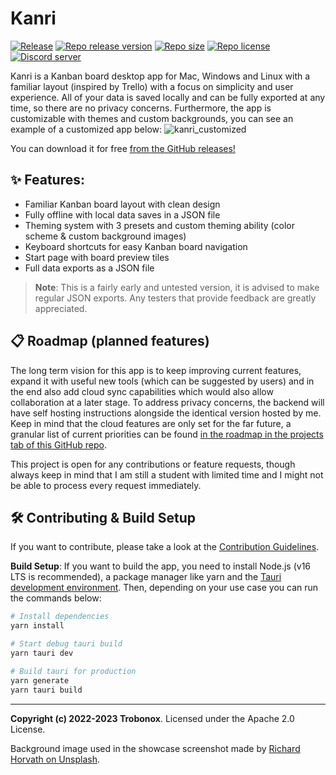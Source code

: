 # Kanri
[![Release](https://github.com/trobonox/kanri/actions/workflows/release.yml/badge.svg)](https://github.com/trobonox/kanri/actions/workflows/release.yml)
[![Repo release version](https://img.shields.io/github/v/release/trobonox/kanri)](https://github.com/trobonox/kanri/releases)
[![Repo size](https://img.shields.io/github/repo-size/trobonox/kanri)](https://github.com/trobonox/kanri)
[![Repo license](https://img.shields.io/github/license/trobonox/kanri)](https://github.com/trobonox/kanri/blob/main/LICENSE)
[![Discord server](https://img.shields.io/discord/965559337726656552)](https://discord.gg/AVqHrvxB9C)

Kanri is a Kanban board desktop app for Mac, Windows and Linux with a familiar layout (inspired by Trello) with a focus on simplicity and user experience. All of your data is saved locally and can be fully exported at any time, so there are no privacy concerns. Furthermore, the app is customizable with themes and custom backgrounds, you can see an example of a customized app below:
![kanri_customized](https://user-images.githubusercontent.com/57040351/210173518-2d99f0cc-9df8-4e0f-8c3c-f86969fab268.png)

You can download it for free [from the GitHub releases!](https://github.com/trobonox/kanri/releases)

## ✨ Features:
- Familiar Kanban board layout with clean design
- Fully offline with local data saves in a JSON file
- Theming system with 3 presets and custom theming ability (color scheme & custom background images)
- Keyboard shortcuts for easy Kanban board navigation
- Start page with board preview tiles
- Full data exports as a JSON file

> **Note**: This is a fairly early and untested version, it is advised to make regular JSON exports. Any testers that provide feedback are greatly appreciated.


## 📋 Roadmap (planned features)
The long term vision for this app is to keep improving current features, expand it with useful new tools (which can be suggested by users) and in the end also add cloud sync capabilities which would also allow collaboration at a later stage. To address privacy concerns, the backend will have self hosting instructions alongside the identical version hosted by me.
Keep in mind that the cloud features are only set for the far future, a granular list of current priorities can be found [in the roadmap in the projects tab of this GitHub repo](https://github.com/trobonox/kanri/projects).

This project is open for any contributions or feature requests, though always keep in mind that I am still a student with limited time and I might not be able to process every request immediately.

## 🛠 Contributing & Build Setup
If you want to contribute, please take a look at the [Contribution Guidelines](https://github.com/trobonox/kanri/blob/main/CONTRIBUTING.md).

**Build Setup**:
If you want to build the app, you need to install Node.js (v16 LTS is recommended), a package manager like yarn and the [Tauri development environment](https://tauri.app/v1/guides/getting-started/prerequisites).
Then, depending on your use case you can run the commands below:

```bash
# Install dependencies
yarn install

# Start debug tauri build
yarn tauri dev

# Build tauri for production
yarn generate
yarn tauri build
```

---
**Copyright (c) 2022-2023 Trobonox**. Licensed under the Apache 2.0 License.

Background image used in the showcase screenshot made by [Richard Horvath on Unsplash](https://unsplash.com/photos/_nWaeTF6qo0).
  

